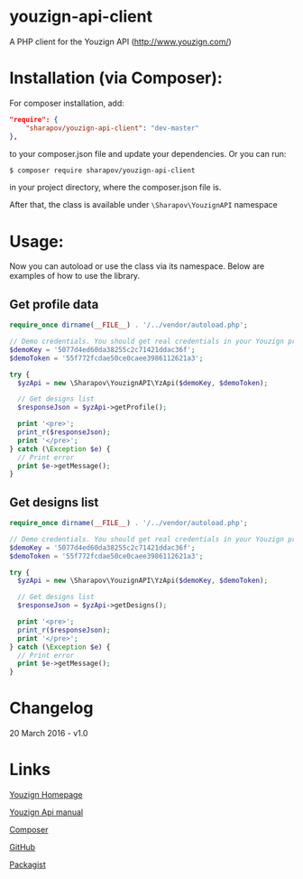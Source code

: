 # youzign-api-client
A PHP client for the Youzign API (http://www.youzign.com/)

Installation (via Composer):
============================

For composer installation, add:

```json
"require": {
    "sharapov/youzign-api-client": "dev-master"
},
```

to your composer.json file and update your dependencies. Or you can run:

```sh
$ composer require sharapov/youzign-api-client
```

in your project directory, where the composer.json file is.

After that, the class is available under `\Sharapov\YouzignAPI` namespace

Usage:
======

Now you can autoload or use the class via its namespace. Below are examples of how to use the library.

Get profile data
----------------

```php
require_once dirname(__FILE__) . '/../vendor/autoload.php';

// Demo credentials. You should get real credentials in your Youzign profile
$demoKey = '5077d4ed60da38255c2c71421ddac36f';
$demoToken = '55f772fcdae50ce0caee3986112621a3';

try {
  $yzApi = new \Sharapov\YouzignAPI\YzApi($demoKey, $demoToken);

  // Get designs list
  $responseJson = $yzApi->getProfile();

  print '<pre>';
  print_r($responseJson);
  print '</pre>';
} catch (\Exception $e) {
  // Print error
  print $e->getMessage();
}
```

Get designs list
----------------

```php
require_once dirname(__FILE__) . '/../vendor/autoload.php';

// Demo credentials. You should get real credentials in your Youzign profile
$demoKey = '5077d4ed60da38255c2c71421ddac36f';
$demoToken = '55f772fcdae50ce0caee3986112621a3';

try {
  $yzApi = new \Sharapov\YouzignAPI\YzApi($demoKey, $demoToken);

  // Get designs list
  $responseJson = $yzApi->getDesigns();

  print '<pre>';
  print_r($responseJson);
  print '</pre>';
} catch (\Exception $e) {
  // Print error
  print $e->getMessage();
}
```


Changelog
=========

20 March 2016 - v1.0

Links
=====
[Youzign Homepage](https://youzign.com/)

[Youzign Api manual](https://youzign.readme.io/)

[Composer](https://getcomposer.org/)

[GitHub](https://github.com/sharapov-outsource/youzign-api-client)

[Packagist](https://packagist.org/packages/sharapov/youzign-api-client)
